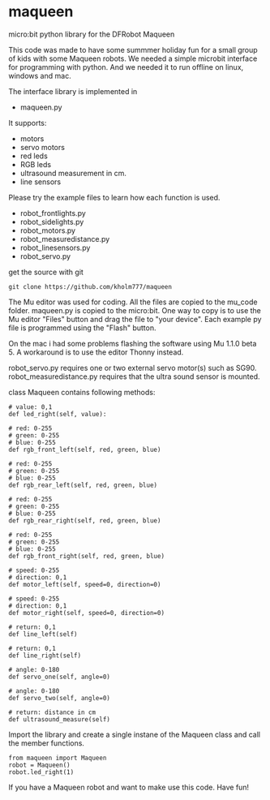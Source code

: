 # maqueen
micro:bit python library for the DFRobot Maqueen

This code was made to have some summmer holiday fun for a small group of kids with some Maqueen robots.
We needed a simple microbit interface for programming with python.
And we needed it to run offline on linux, windows and mac.

The interface library is implemented in 
- maqueen.py

It supports:
- motors
- servo motors
- red leds
- RGB leds
- ultrasound measurement in cm.
- line sensors

Please try the example files to learn how each function is used.

- robot_frontlights.py
- robot_sidelights.py
- robot_motors.py
- robot_measuredistance.py
- robot_linesensors.py
- robot_servo.py

get the source with git

    git clone https://github.com/kholm777/maqueen


The Mu editor was used for coding.
All the files are copied to the mu_code folder.
maqueen.py is copied to the micro:bit.
One way to copy is to use the Mu editor "Files" button and drag the file to "your device".
Each example py file is programmed using the "Flash" button.

On the mac i had some problems flashing the software using Mu 1.1.0 beta 5. 
A workaround is to use the editor Thonny instead.

robot_servo.py requires one or two external servo motor(s) such as SG90.
robot_measuredistance.py requires that the ultra sound sensor is mounted.


class Maqueen contains following methods:

    # value: 0,1
    def led_right(self, value):
    
    # red: 0-255
    # green: 0-255
    # blue: 0-255
    def rgb_front_left(self, red, green, blue)
    
    # red: 0-255
    # green: 0-255
    # blue: 0-255
    def rgb_rear_left(self, red, green, blue)
    
    # red: 0-255
    # green: 0-255
    # blue: 0-255
    def rgb_rear_right(self, red, green, blue)
    
    # red: 0-255
    # green: 0-255
    # blue: 0-255
    def rgb_front_right(self, red, green, blue)
    
    # speed: 0-255
    # direction: 0,1
    def motor_left(self, speed=0, direction=0)
    
    # speed: 0-255
    # direction: 0,1
    def motor_right(self, speed=0, direction=0)
    
    # return: 0,1
    def line_left(self)
    
    # return: 0,1
    def line_right(self)
    
    # angle: 0-180
    def servo_one(self, angle=0)
    
    # angle: 0-180
    def servo_two(self, angle=0)
    
    # return: distance in cm
    def ultrasound_measure(self)
    
Import the library and create a single instane of the Maqueen class and call the member functions.

    from maqueen import Maqueen
    robot = Maqueen()
    robot.led_right(1)
    
If you have a Maqueen robot and want to make use this code. Have fun!    
